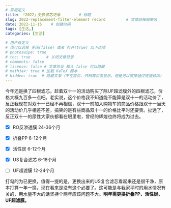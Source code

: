 ```yaml
---
# 常用定义
title: 「2022」更换滤芯记录        # 标题
slug: 2022-replacement-filter-element record         # 文章链接缩略名
date: 2022-11-15    # 创建时间
tags: [生活,]
categories: [生活]

# 用户自定义
# 你可以选择 关闭(false) 或者 打开(true) 以下选项
# photoswipe: true
# toc: true       # 关闭文章目录
# comments: false
# license: false # 文章协议 输入 false 可以隐藏
# mathjax: true # 加载 KaTeX 脚本
# hidden: true  # 隐藏文章（不在首页，归档等页面显示，但是可以直接通过链接访问）
---
```


今年还是换了四根滤芯，趁着双十一的活动购买了除UF超滤膜外的四根滤芯，价格大概九百多一点吧。老实说，这个价格我不知道能不能算是双十一的活动价了，反正我现在对双十一已经不再相信，双十一前加入购物车的商品价格跟双十一当天的活动价几乎相差不差，搞笑的是有些商品双十一的价格比平时还要贵。扯远了，反正双十一的尿性大家伙都看在眼里啦，曾经的辉煌也终将成为过去。

- [x] RO反渗透膜 24-36个月

- [x] 折叠PP 6-12个月

- [x] 活性炭 6-12个月

- [x] US复合滤芯 6-18个月

- [ ] UF超滤膜 12-24个月

打勾的为已更换，值得一提的是，更换出来的US复合滤芯看起来还是很干净，原本打算一年一换，现在看来是没有这个必要了。这可能是与我家平时的用水情况有关的，用水量不大的话坚持个两年应该问题不大。**明年需更换折叠PP、活性炭、UF超滤膜。**
